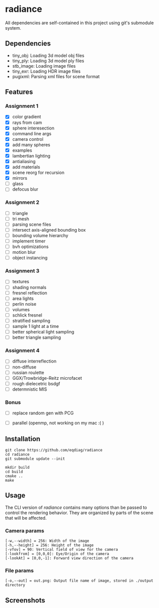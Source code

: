 # radiance





All dependencies are self-contained in this project using git's submodule system.

## Dependencies
- tiny_obj: Loading 3d model obj files
- tiny_ply: Loading 3d model ply files
- stb_image: Loading image files
- tiny_exr: Loading HDR image files
- pugixml: Parsing xml files for scene format


## Features
### Assignment 1
- [x] color gradient
- [x] rays from cam
- [x] sphere interesection
- [x] command line args
- [x] camera control
- [x] add many spheres
- [x] examples
- [x] lambertian lighting
- [x] antialiasing
- [x] add materials
- [x] scene reorg for recursion
- [x] mirrors
- [ ] glass
- [ ] defocus blur
### Assignment 2
- [ ] triangle
- [ ] tri mesh
- [ ] parsing scene files
- [ ] intersect axis-aligned bounding box
- [ ] bounding volume hierarchy
- [ ] implement timer
- [ ] bvh optimizations
- [ ] motion blur
- [ ] object instancing

### Assignment 3
- [ ] textures
- [ ] shading normals
- [ ] fresnel reflection
- [ ] area lights
- [ ] perlin noise
- [ ] volumes
- [ ] schlick fresnel
- [ ] stratified sampling
- [ ] sample 1 light at a time
- [ ] better spherical light sampling
- [ ] better triangle sampling

### Assignment 4
- [ ] diffuse interreflection
- [ ] non-diffuse 
- [ ] russian roulette
- [ ] GGX/Trowbridge-Reitz microfacet
- [ ] rough dielecetric bsdgf
- [ ] determnistic MIS

### Bonus
- [ ] replace random gen with PCG
- [ ] parallel (openmp, not working on my mac :( )


## Installation

```
git clone https://github.com/eqdiag/radiance
cd radiance
git submodule update --init

mkdir build
cd build
cmake ..
make
```

## Usage
The CLI version of *radiance* contains many options than be passed to control the rendering behavior.
They are organized by parts of the scene that will be affected.

### Camera params
```
[-w,--width] = 256: Width of the image 
[-h,--height] = 256: Height of the image
[-vfov] = 90: Vertical field of view for the camera 
[-lookfrom] = [0,0,0]: Eye/Origin of the camera 
[-lookAt] = [0,0,-1]: Forward view direction of the camera 
```
### File params
```
[-o,--out] = out.png: Output file name of image, stored in ./output directory
```

## Screenshots 